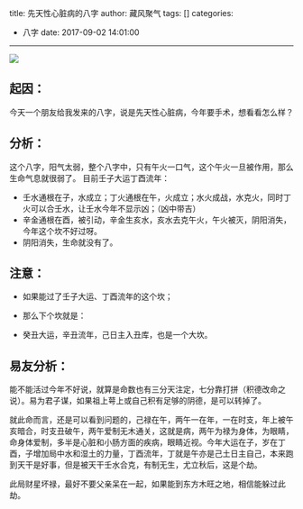 title: 先天性心脏病的八字
author: 藏风聚气
tags: []
categories:
  - 八字
date: 2017-09-02 14:01:00
---
![](http://fs-image.pull.net.cn/17-9-2/77676969.jpg!800)


起因：
--------
今天一个朋友给我发来的八字，说是先天性心脏病，今年要手术，想看看怎么样？


分析：
--------
这个八字，阳气太弱，整个八字中，只有午火一口气，这个午火一旦被作用，那么生命气息就很弱了。
目前壬子大运丁酉流年：
- 壬水通根在子，水成立；丁火通根在午，火成立；水火成战，水克火，同时丁火可以合壬水，让壬水今年不显示凶；（凶中带吉）
- 辛金通根在酉，被引动，辛金生亥水，亥水去克午火，午火被灭，阴阳消失，今年这个坎不好过呀。
- 阴阳消失，生命就没有了。

注意：
---------
- 如果能过了壬子大运、丁酉流年的这个坎；

- 那么下个坎就是：

- 癸丑大运，辛丑流年，己日主入丑库，也是一个大坎。


易友分析：
--------

能不能活过今年不好说，就算是命数也有三分天注定，七分靠打拼（积德改命之说）。易为君子谋，如果祖上萼上或自己积有足够的阴德，是可以转掉了。

就此命而言，还是可以看到问题的，己禄在午，两午一在年，一在时支，年上被午亥暗合，时支丑破午，两午爱制无木通关，这就是病，两午为禄为身体，为眼睛，命身体爱制，多半是心脏和小肠方面的疾病，眼睛近视。今年大运在子，岁在丁酉，子增加局中水和湿土的力量，丁酉流年，丁就是午亦是己土日主自己，本来跑到天干是好事，但是被天干壬水合克，有制无生，尤立秋后，这是个劫。

此局财星坏禄，最好不要父亲呆在一起，如果能到东方木旺之地，相信能躲过此劫。